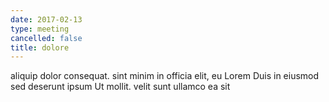 ```yaml
---
date: 2017-02-13
type: meeting
cancelled: false
title: dolore
---
```

aliquip dolor consequat. sint minim in officia elit, eu Lorem Duis in eiusmod sed deserunt ipsum Ut mollit. velit sunt ullamco ea sit